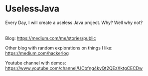 # UselessJava
Every Day, I will create a useless Java project. Why? Well why not? 
######
Blog: https://medium.com/me/stories/public  

Other blog with random explorations on things I like: https://medium.com/hackerlog

Youtube channel with demos: https://www.youtube.com/channel/UCbfng4kyQt2QEzXktgCECDw

## 
